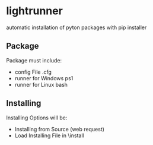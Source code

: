 # lightrunner
automatic installation of pyton packages with pip installer

## Package

Package must include: 

- config File .cfg
- runner for Windows ps1
- runner for Linux bash

## Installing 

Installing Options will be: 

- Installing from Source (web request)
- Load Installing File in \install



